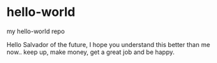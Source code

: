 # hello-world
my hello-world repo

Hello Salvador of the future, I hope you understand this better than me now.. keep up, make money, get a great job and be happy.
